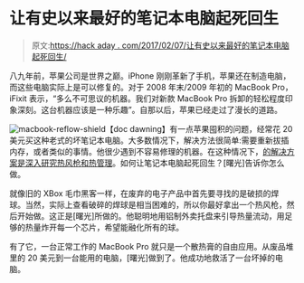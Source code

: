 # 让有史以来最好的笔记本电脑起死回生

> 原文:[https://hack aday . com/2017/02/07/让有史以来最好的笔记本电脑起死回生/](https://hackaday.com/2017/02/07/bringing-the-best-laptop-ever-made-back-to-life/)

八九年前，苹果公司是世界之巅。iPhone 刚刚革新了手机，苹果还在制造电脑，而这些电脑实际上是可以修复的。对于 2008 年末/2009 年初的 MacBook Pro，iFixit 表示，“多么不可思议的机器。我们对新款 MacBook Pro 拆卸的轻松程度印象深刻。这台机器应该是一种乐趣”。自那以后，苹果已经走过了漫长的道路。

![macbook-reflow-shield](../Images/d6f06b528dc34e06b7612952a1cf3633.png)【doc dawning】有一点苹果囤积的问题，经常花 20 美元买这种老式的坏笔记本电脑。大多数情况下，解决方法很简单:需要重新拔插内存，或者类似的事情。他很少遇到不容易修理的机器。在这种情况下，[的解决方案是深入研究热风枪和热管理](http://www.dawning.ca/2017/macbookpro-corpse-reanimations/)。如何让笔记本电脑起死回生？[曙光]告诉你怎么做。

就像旧的 XBox 毛巾黑客一样，在废弃的电子产品中首先要寻找的是破损的焊球。当然，实际上查看破碎的焊球是相当困难的，所以你最好拿出一个热风枪，然后开始做。这正是[曙光]所做的。他聪明地用铝制外卖托盘来引导热量流动，用足够的热量炸开每一个芯片，希望能融化所有的球。

有了它，一台正常工作的 MacBook Pro 就只是一个散热膏的自由应用。从废品堆里的 20 美元到一台能用的电脑，[曙光]做到了。他成功地救活了一台坏掉的电脑。